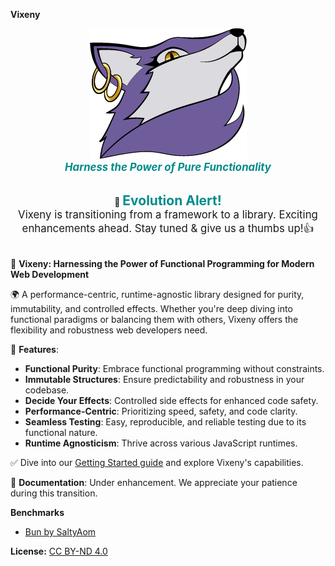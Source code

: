 **Vixeny**

<p align="center">
  <img src="misc/logo.png" alt="Vixeny Logo" style="max-width: 100%;">
  <br>
  <b style="font-size:1.2em; font-style:italic; color:darkcyan;">Harness the Power of Pure Functionality</b>
</p>

<p align="center">
  <br>
  📢 <b style="font-size:1.5em; color:darkcyan;">Evolution Alert!</b>
  <br>
  <span style="font-size:1.2em;">Vixeny is transitioning from a framework to a library. Exciting enhancements ahead. Stay tuned & give us a thumbs up!👍</span>
  <br><br>
</p>

🌊 **Vixeny: Harnessing the Power of Functional Programming for Modern Web
Development**

🌍 A performance-centric, runtime-agnostic library designed for purity,
immutability, and controlled effects. Whether you're deep diving into functional
paradigms or balancing them with others, Vixeny offers the flexibility and
robustness web developers need.

🚀 **Features**:

- **Functional Purity**: Embrace functional programming without constraints.
- **Immutable Structures**: Ensure predictability and robustness in your
  codebase.
- **Decide Your Effects**: Controlled side effects for enhanced code safety.
- **Performance-Centric**: Prioritizing speed, safety, and code clarity.
- **Seamless Testing**: Easy, reproducible, and reliable testing due to its
  functional nature.
- **Runtime Agnosticism**: Thrive across various JavaScript runtimes.

✅ Dive into our [Getting Started guide](https://vixeny.dev/) and explore
Vixeny's capabilities.

🔗 **Documentation**: Under enhancement. We appreciate your patience during this
transition.

**Benchmarks**

- [Bun by SaltyAom](https://github.com/SaltyAom/bun-http-framework-benchmark)

**License:**
[CC BY-ND 4.0](https://creativecommons.org/licenses/by-nd/4.0/legalcode.txt)

